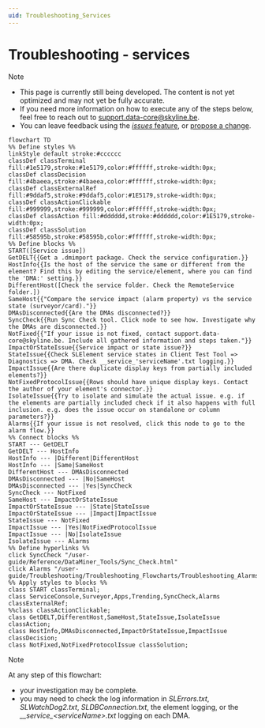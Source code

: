 ```yaml
---
uid: Troubleshooting_Services
---
```


# Troubleshooting - services

> [!NOTE]
>
> - This page is currently still being developed. The content is not yet optimized and may not yet be fully accurate.
> - If you need more information on how to execute any of the steps below, feel free to reach out to [support.data-core@skyline.be](mailto:support.data-core@skyline.be).
> - You can leave feedback using the [*issues* feature](xref:CTB_Reporting_Issue), or [propose a change](xref:contributing).

```mermaid
flowchart TD
%% Define styles %%
linkStyle default stroke:#cccccc
classDef classTerminal fill:#1e5179,stroke:#1e5179,color:#ffffff,stroke-width:0px;
classDef classDecision fill:#4baeea,stroke:#4baeea,color:#ffffff,stroke-width:0px;
classDef classExternalRef fill:#9ddaf5,stroke:#9ddaf5,color:#1E5179,stroke-width:0px;
classDef classActionClickable fill:#999999,stroke:#999999,color:#ffffff,stroke-width:0px;
classDef classAction fill:#dddddd,stroke:#dddddd,color:#1E5179,stroke-width:0px;
classDef classSolution fill:#58595b,stroke:#58595b,color:#ffffff,stroke-width:0px;
%% Define blocks %%
START([Service issue])
GetDELT{{Get a .dmimport package. Check the service configuration.}}
HostInfo{{Is the host of the service the same or different from the element? Find this by editing the service/element, where you can find the 'DMA:' setting.}}
DifferentHost([Check the service folder. Check the RemoteService folder.])
SameHost{{"Compare the service impact (alarm property) vs the service state (surveyor/card)."}}
DMAsDisconnected{{Are the DMAs disconnected?}}
SyncCheck{{Run Sync Check tool. Click node to see how. Investigate why the DMAs are disconnected.}}
NotFixed{{"If your issue is not fixed, contact support.data-core@skyline.be. Include all gathered information and steps taken."}}
ImpactOrStateIssue{{Service impact or state issue?}}
StateIssue{{Check SLElement service states in Client Test Tool => Diagnostics => DMA. Check __service_'serviceName'.txt logging.}}
ImpactIssue{{Are there duplicate display keys from partially included elements?}}
NotFixedProtocolIssue{{Rows should have unique display keys. Contact the author of your element's connector.}}
IsolateIssue{{Try to isolate and simulate the actual issue. e.g. if the elements are partially included check if it also happens with full inclusion. e.g. does the issue occur on standalone or column parameters?}}
Alarms{{If your issue is not resolved, click this node to go to the alarm flow.}}
%% Connect blocks %%
START --- GetDELT
GetDELT --- HostInfo
HostInfo --- |Different|DifferentHost
HostInfo --- |Same|SameHost
DifferentHost --- DMAsDisconnected
DMAsDisconnected --- |No|SameHost
DMAsDisconnected --- |Yes|SyncCheck
SyncCheck --- NotFixed
SameHost --- ImpactOrStateIssue
ImpactOrStateIssue --- |State|StateIssue
ImpactOrStateIssue --- |Impact|ImpactIssue
StateIssue --- NotFixed
ImpactIssue --- |Yes|NotFixedProtocolIssue
ImpactIssue --- |No|IsolateIssue
IsolateIssue --- Alarms
%% Define hyperlinks %%
click SyncCheck "/user-guide/Reference/DataMiner_Tools/Sync_Check.html"
click Alarms "/user-guide/Troubleshooting/Troubleshooting_Flowcharts/Troubleshooting_Alarms.html"
%% Apply styles to blocks %%
class START classTerminal;
class ServiceConsole,Surveyor,Apps,Trending,SyncCheck,Alarms classExternalRef;
%%class classActionClickable;
class GetDELT,DifferentHost,SameHost,StateIssue,IsolateIssue classAction;
class HostInfo,DMAsDisconnected,ImpactOrStateIssue,ImpactIssue classDecision;
class NotFixed,NotFixedProtocolIssue classSolution;
```

> [!NOTE]
>
> At any step of this flowchart:
>
> - your investigation may be complete.
> - you may need to check the log information in *SLErrors.txt*, *SLWatchDog2.txt*, *SLDBConnection.txt*, the element logging, or the *\_\_service\_\<serviceName\>.txt* logging on each DMA.
